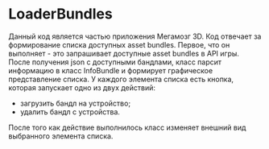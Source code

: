 # LoaderBundles
Данный код является частью приложения Мегамозг 3D.
Код отвечает за формирование списка доступных asset bundles.
Первое, что он выполняет - это запрашивает доступные asset bundles в API игры.
После получения json с доступными бандлами, класс парсит информацию
в класс InfoBundle и формирует графическое представление списка.
У каждого элемента списка есть кнопка, которая запускает одно из 
двух действий:
- загрузить бандл на устройство;
- удалить бандл с устройства.   

После того как действие выполнилось класс изменяет внешний вид выбранного элемента списка.
